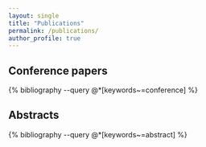 ```yaml
---
layout: single
title: "Publications"
permalink: /publications/
author_profile: true
---
```


## Conference papers

{% bibliography --query @*[keywords~=conference] %}

## Abstracts

{% bibliography --query @*[keywords~=abstract] %}
